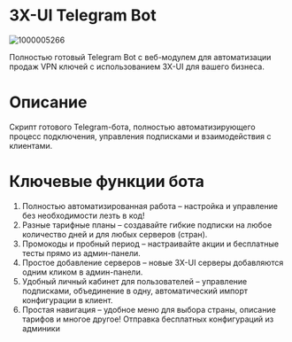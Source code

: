 # 3X-UI Telegram Bot
![1000005266](https://github.com/user-attachments/assets/3aff6a78-1c82-462c-85c8-2df50ae80877)

Полностью готовый Telegram Bot с веб-модулем для автоматизации продаж VPN ключей с использованием 3X-UI для вашего бизнеса. 

# Описание
 Скрипт готового Telegram-бота, полностью автоматизирующего процесс подключения, управления подписками и взаимодействия с клиентами. 
# Ключевые функции бота
 1. Полностью автоматизированная работа – настройка и управление без необходимости лезть в код!
 2. Разные тарифные планы – создавайте гибкие подписки на любое количество дней и для любых серверов (стран).
 3. Промокоды и пробный период – настраивайте акции и бесплатные тесты прямо из админ-панели.
 4. Простое добавление серверов – новые 3X-UI серверы добавляются одним кликом в админ-панели.
 5. Удобный личный кабинет для пользователей – управление подписками, объединение в одну, автоматический импорт конфигурации в клиент. 
 6. Простая навигация – удобное меню для выбора страны, описание тарифов и многое другое!
Отправка бесплатных конфигураций из админики
